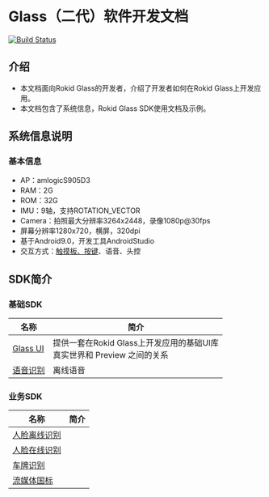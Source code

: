 # Glass（二代）软件开发文档

[![Build Status](https://travis-ci.org/RokidGlass/glass2-docs.svg?branch=master)](https://travis-ci.org/github/RokidGlass/glass2-docs)

## 介绍
-   本文档面向Rokid Glass的开发者，介绍了开发者如何在Rokid Glass上开发应用。   
-   本文档包含了系统信息，Rokid Glass SDK使用文档及示例。

## 系统信息说明
### 基本信息

* AP：amlogicS905D3
* RAM：2G
* ROM：32G
* IMU：9轴，支持ROTATION_VECTOR
* Camera：拍照最大分辨率3264x2448，录像1080p@30fps
* 屏幕分辨率1280x720，横屏，320dpi
* 基于Android9.0，开发工具AndroidStudio
* 交互方式：[触摸板、按键](1-system/index.md)、语音、头控

## SDK简介
### 基础SDK
|名称|简介|
|---|---|
| [Glass UI](2-sdk/5-ui-sdk/index.md) | 提供一套在Rokid Glass上开发应用的基础UI库<br>真实世界和 Preview 之间的关系<br>|
| [语音识别](2-sdk/3-voice-sdk/index.md)| 离线语音|

### 业务SDK
|名称|简介|
|---|---|
| [人脸离线识别](2-sdk/1-face-sdk/index.md) | |
| [人脸在线识别](2-sdk/1-face-online-sdk/index.md)| |
| [车牌识别](2-sdk/2-lpr-sdk/index.md)| |
| [流媒体国标](2-sdk/6-gb28181-sdk/index.md)| |